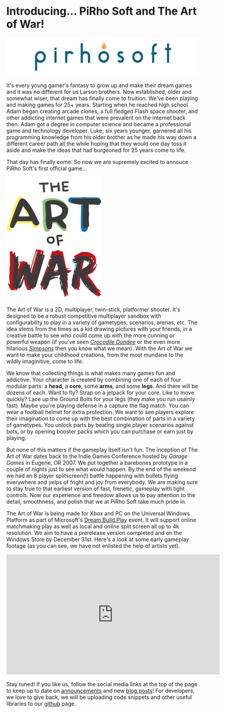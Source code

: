 # Introducing... PiRho Soft and The Art of War!

![PiRho Soft](/images/blog/2017-10-10/pirhosoft.png "PiRho Soft Inc.")

It's every young gamer's fantasy to grow up and make their dream games and it was no different for us Larson brothers. Now established, older and somewhat wiser, that dream has finally come to fruition. We've been playing and making games for 25+ years. Starting when he reached high school Adam began creating arcade clones, a full fledged Flash space shooter, and other addicting internet games that were prevalent on the internet back then. Adam got a degree in computer science and became a professional game and technology developer. Luke, six years younger, garnered all his programming knowledge from his older brother as he made his way down a different career path all the while hoping that they would one day toss it aside and make the ideas that had burgeoned for 25 years come to life.

That day has finally come. So now we are supremely excited to annouce PiRho Soft's first official game...

![The Art of War](/images/blog/2017-10-10/the-art-of-war.png "The Art of War")

The Art of War is a 2D, multiplayer, twin-stick, platformer shooter. It's designed to be a robust competitive multiplayer sandbox with configurability to play in a variety of gametypes, scenarios, arenas, etc. The idea stems from the times as a kid drawing pictures with your friends, in a creative battle to see who could come up with the more cunning or powerful weapon (if you've seen [_Crocodile Dundee_](https://www.youtube.com/watch?v=WWl8EbNN8NM) or the even more hilarious [_Simpsons_](https://www.youtube.com/watch?v=mcE0aAhbVFc) then you know what we mean). With the Art of War we want to make your childhood creations, from the most mundane to the wildly imaginitive, come to life.

We know that collecting things is what makes many games fun and addictive. Your character is created by combining one of each of four modular parts: a **head**, a **core**, some **arms**, and some **legs**. And there will be dozens of each. Want to fly? Strap on a jetpack for your core. Like to move quickly? Lace up the Ground Bolts for your legs (they make you run usainly fast). Maybe you're playing defense in a capture the flag match. You can wear a football helmet for extra protection. We want to see players explore their imagination to come up with the best combination of parts in a variety of gametypes. You unlock parts by beating single player scenarios against bots, or by opening booster packs which you can purchase or earn just by playing.

But none of this matters if the gameplay itself isn't fun. The inception of The Art of War dates back to the Indie Games Conference hosted by _Garage Games_ in Eugene, OR 2007. We put together a barebones prototype in a couple of nights just to see what would happen. By the end of the weekend we had an 8 player splitscreen(!) battle happening with bullets flying everywhere and yelps of fright and joy from everybody. We are making sure to stay true to that earliest version of fast, frenetic, gameplay with tight controls. Now our experience and freedow allows us to pay attention to the detail, smoothness, and polish that we at PiRho Soft take much pride in.

The Art of War is being made for Xbox and PC on the Universal Windows Platform as part of Microsoft's [Dream.Build.Play](https://developer.microsoft.com/en-us/windows/projects/campaigns/dream-build-play-challenge) event. It will support online matchmaking play as well as local and online split screen all up to 4k resolution. We aim to have a prerelease version completed and on the Windows Store by December 31st. Here's a look at some early gameplay footage (as you can see, we have not enlisted the help of artists yet).

<div class="youtube"><iframe width="560" height="315" src="https://www.youtube.com/embed/YFaSm83UXZ8" frameborder="0" allowfullscreen></iframe></div>

Stay tuned! If you like us, follow the social media links at the top of the page to keep up to date on [announcements](/news) and new [blog posts](/blog)! For developers, we love to give back, we will be uploading code snippets and other useful libraries to our [github](https://github.com/pirhosoft) page.